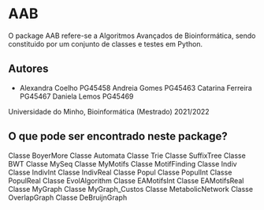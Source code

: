 # AAB
O package AAB refere-se a Algoritmos Avançados de Bioinformática, sendo constituido por um conjunto de classes e testes em Python.

## Autores
 * Alexandra Coelho PG45458
Andreia Gomes PG45463
Catarina Ferreira PG45467
Daniela Lemos PG45469

Universidade do Minho, Bioinformática (Mestrado) 2021/2022


## O que pode ser encontrado neste package?
Classe BoyerMore
Classe Automata
Classe Trie
Classe SuffixTree
Classe BWT
Classe MySeq
Classe MyMotifs
Classe MotifFinding
Classe Indiv
Classe IndivInt
Classe IndivReal
Classe Popul
Classe PopulInt
Classe PopulReal
Classe EvolAlgorithm
Classe EAMotifsInt
Classe EAMotifsReal
Classe MyGraph
Classe MyGraph_Custos
Classe MetabolicNetwork
Classe OverlapGraph
Classe DeBruijnGraph
